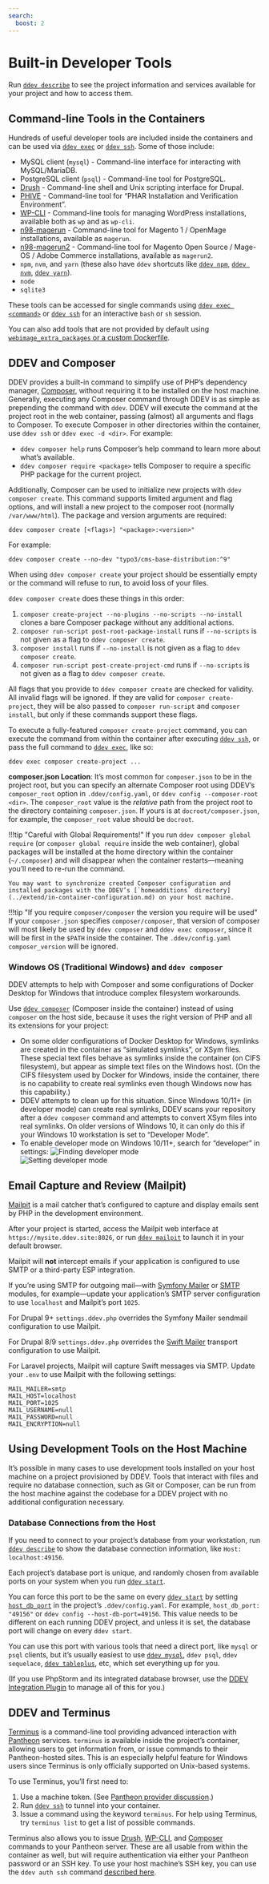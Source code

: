 ```yaml
---
search:
  boost: 2
---
```

# Built-in Developer Tools

Run [`ddev describe`](../usage/commands.md#describe) to see the project information and services available for your project and how to access them.

## Command-line Tools in the Containers

Hundreds of useful developer tools are included inside the containers and can be used via [`ddev exec`](../usage/commands.md#exec) or [`ddev ssh`](../usage/commands.md#ssh). Some of those include:

* MySQL client (`mysql`) - Command-line interface for interacting with MySQL/MariaDB.
* PostgreSQL client (`psql`) - Command-line tool for PostgreSQL.
* [Drush](http://www.drush.org) - Command-line shell and Unix scripting interface for Drupal.
* [PHIVE](https://phar.io/) - Command-line tool for “PHAR Installation and Verification Environment”.
* [WP-CLI](http://wp-cli.org/) - Command-line tools for managing WordPress installations, available both as `wp` and as `wp-cli`.
* [n98-magerun](https://github.com/netz98/n98-magerun) - Command-line tool for Magento 1 / OpenMage installations, available as `magerun`.
* [n98-magerun2](https://github.com/netz98/n98-magerun2) - Command-line tool for Magento Open Source / Mage-OS / Adobe Commerce installations, available as `magerun2`.
* `npm`, `nvm`, and `yarn` (these also have `ddev` shortcuts like [`ddev npm`](../usage/commands.md#npm), [`ddev nvm`](../usage/commands.md#nvm), [`ddev yarn`](../usage/commands.md#yarn)).
* `node`
* `sqlite3`

These tools can be accessed for single commands using [`ddev exec <command>`](cli.md#executing-commands-in-containers) or [`ddev ssh`](cli.md#ssh-into-containers) for an interactive `bash` or `sh` session.

You can also add tools that are not provided by default using [`webimage_extra_packages` or a custom Dockerfile](../extend/customizing-images.md).

## DDEV and Composer

DDEV provides a built-in command to simplify use of PHP’s dependency manager, [Composer](https://getcomposer.org/), without requiring it to be installed on the host machine. Generally, executing any Composer command through DDEV is as simple as prepending the command with `ddev`. DDEV will execute the command at the project root in the web container, passing (almost) all arguments and flags to Composer. To execute Composer in other directories within the container, use `ddev ssh` or `ddev exec -d <dir>`. For example:

* `ddev composer help` runs Composer’s help command to learn more about what’s available.
* `ddev composer require <package>` tells Composer to require a specific PHP package for the current project.

Additionally, Composer can be used to initialize new projects with `ddev composer create`. This command supports limited argument and flag options, and will install a new project to the composer root (normally `/var/www/html`). The package and version arguments are required:

`ddev composer create [<flags>] "<package>:<version>"`

For example:

`ddev composer create --no-dev "typo3/cms-base-distribution:^9"`

When using `ddev composer create` your project should be essentially empty or the command will refuse to run, to avoid loss of your files.

`ddev composer create` does these things in this order:

1. `composer create-project --no-plugins --no-scripts --no-install` clones a bare Composer package without any additional actions.
2. `composer run-script post-root-package-install` runs if `--no-scripts` is not given as a flag to `ddev composer create`.
3. `composer install` runs if `--no-install` is not given as a flag to `ddev composer create`.
4. `composer run-script post-create-project-cmd` runs if `--no-scripts` is not given as a flag to `ddev composer create`.

All flags that you provide to `ddev composer create` are checked for validity. All invalid flags will be ignored. If they are valid for `composer create-project`, they will be also passed to `composer run-script` and `composer install`, but only if these commands support these flags.

To execute a fully-featured `composer create-project` command, you can execute the command from within the container after executing [`ddev ssh`](../usage/commands.md#ssh), or pass the full command to [`ddev exec`](../usage/commands.md#exec), like so:

`ddev exec composer create-project ...`

**composer.json Location**: It’s most common for `composer.json` to be in the project root, but you can specify an alternate Composer root using DDEV’s `composer_root` option in `.ddev/config.yaml`, or `ddev config --composer-root <dir>`. The `composer_root` value is the *relative* path from the project root to the directory containing `composer.json`. If yours is at `docroot/composer.json`, for example, the `composer_root` value should be `docroot`.

!!!tip "Careful with Global Requirements!"
    If you run `ddev composer global require` (or `composer global require` inside the web container), global packages will be installed at the home directory within the container (`~/.composer`) and will disappear when the container restarts—meaning you’ll need to re-run the command.

    You may want to synchronize created Composer configuration and installed packages with the DDEV’s [`homeadditions` directory](../extend/in-container-configuration.md) on your host machine.

!!!tip "If you require `composer/composer` the version you require will be used"
    If your `composer.json` specifies `composer/composer`, that version of composer will most likely be used by `ddev composer` and `ddev exec composer`, since it will be first in the `$PATH` inside the container. The `.ddev/config.yaml` `composer_version` will be ignored.

<a name="windows-os-and-ddev-composer"></a>

### Windows OS (Traditional Windows) and `ddev composer`

DDEV attempts to help with Composer and some configurations of Docker Desktop for Windows that introduce complex filesystem workarounds.

Use [`ddev composer`](../usage/commands.md#composer) (Composer inside the container) instead of using `composer` on the host side, because it uses the right version of PHP and all its extensions for your project:

* On some older configurations of Docker Desktop for Windows, symlinks are created in the container as “simulated symlinks”, or XSym files. These special text files behave as symlinks inside the container (on CIFS filesystem), but appear as simple text files on the Windows host. (On the CIFS filesystem used by Docker for Windows, inside the container, there is no capability to create real symlinks even though Windows now has this capability.)
* DDEV attempts to clean up for this situation. Since Windows 10/11+ (in developer mode) can create real symlinks, DDEV scans your repository after a `ddev composer` command and attempts to convert XSym files into real symlinks. On older versions of Windows 10, it can only do this if your Windows 10 workstation is set to “Developer Mode”.
* To enable developer mode on Windows 10/11+, search for “developer” in settings:
    ![Finding developer mode](../../images/developer-mode-1.png)  
    ![Setting developer mode](../../images/developer-mode-2.png)

## Email Capture and Review (Mailpit)

[Mailpit](https://github.com/axllent/mailpit) is a mail catcher that’s configured to capture and display emails sent by PHP in the development environment.

After your project is started, access the Mailpit web interface at `https://mysite.ddev.site:8026`, or run [`ddev mailpit`](../usage/commands.md#mailpit) to launch it in your default browser.

Mailpit will **not** intercept emails if your application is configured to use SMTP or a third-party ESP integration.

If you’re using SMTP for outgoing mail—with [Symfony Mailer](https://www.drupal.org/project/symfony_mailer) or [SMTP](https://www.drupal.org/project/smtp) modules, for example—update your application’s SMTP server configuration to use `localhost` and Mailpit’s port `1025`.

For Drupal 9+ `settings.ddev.php` overrides the Symfony Mailer sendmail configuration to use Mailpit.

For Drupal 8/9 `settings.ddev.php` overrides the [Swift Mailer](https://www.drupal.org/project/swiftmailer) transport configuration to use Mailpit.

For Laravel projects, Mailpit will capture Swift messages via SMTP. Update your `.env` to use Mailpit with the following settings:

```env
MAIL_MAILER=smtp
MAIL_HOST=localhost
MAIL_PORT=1025
MAIL_USERNAME=null
MAIL_PASSWORD=null
MAIL_ENCRYPTION=null
```

## Using Development Tools on the Host Machine

It’s possible in many cases to use development tools installed on your host machine on a project provisioned by DDEV. Tools that interact with files and require no database connection, such as Git or Composer, can be run from the host machine against the codebase for a DDEV project with no additional configuration necessary.

### Database Connections from the Host

If you need to connect to your project’s database from your workstation, run [`ddev describe`](../usage/commands.md#describe) to show the database connection information, like `Host: localhost:49156`.

Each project’s database port is unique, and randomly chosen from available ports on your system when you run [`ddev start`](../usage/commands.md#start).

You can force this port to be the same on every [`ddev start`](../usage/commands.md#start) by setting [`host_db_port`](../configuration/config.md#host_db_port) in the project’s `.ddev/config.yaml`. For example, `host_db_port: "49156"` or `ddev config --host-db-port=49156`. This value needs to be different on each running DDEV project, and unless it is set, the database port will change on every `ddev start`.

You can use this port with various tools that need a direct port, like `mysql` or `psql` clients, but it’s usually easiest to use [`ddev mysql`](../usage/commands.md#mysql), `ddev psql`, `ddev sequelace`, [`ddev tableplus`](../usage/commands.md#tableplus), etc, which set everything up for you.

(If you use PhpStorm and its integrated database browser, use the [DDEV Integration Plugin](https://plugins.jetbrains.com/plugin/18813-ddev-integration) to manage all of this for you.)

## DDEV and Terminus

[Terminus](https://docs.pantheon.io/terminus) is a command-line tool providing advanced interaction with [Pantheon](https://pantheon.io/) services. `terminus` is available inside the project’s container, allowing users to get information from, or issue commands to their Pantheon-hosted sites. This is an especially helpful feature for Windows users since Terminus is only officially supported on Unix-based systems.

To use Terminus, you’ll first need to:

1. Use a machine token. (See [Pantheon provider discussion](../providers/pantheon.md).)
2. Run [`ddev ssh`](../usage/commands.md#ssh) to tunnel into your container.
3. Issue a command using the keyword `terminus`. For help using Terminus, try `terminus list` to get a list of possible commands.

Terminus also allows you to issue [Drush](https://www.drush.org/), [WP-CLI](https://wp-cli.org/), and [Composer](https://getcomposer.org/) commands to your Pantheon server. These are all usable from within the container as well, but will require authentication via either your Pantheon password or an SSH key. To use your host machine’s SSH key, you can use the `ddev auth ssh` command [described here](cli.md#ssh-into-containers).
